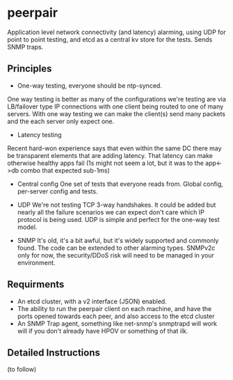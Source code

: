 # peerpair
Application level network connectivity (and latency) alarming, using
UDP for point to point testing, and etcd as a central kv store for the
tests. Sends SNMP traps.

## Principles
* One-way testing, everyone should be ntp-synced.

One way testing is better as many of the configurations we're testing
are via LB/failover type IP connections with one client being routed
to one of many servers. With one way testing we can make the client(s)
send many packets and the each server only expect one.

* Latency testing

Recent hard-won experience says that even within the same DC there may
be transparent elements that are adding latency. That latency can make
otherwise healthy apps fail (1s might not seem a lot, but it was to
the app<->db combo that expected sub-1ms)

* Central config
One set of tests that everyone reads from. Global config, per-server
config and tests.

* UDP
We're not testing TCP 3-way handshakes. It could be added but nearly
all the failure scenarios we can expect don't care which IP protocol
is being used. UDP is simple and perfect for the one-way test model.

* SNMP
It's old, it's a bit awful, but it's widely supported and commonly
found. The code can be extended to other alarming types. SNMPv2c only
for now, the security/DDoS risk will need to be managed in your environment.

## Requirments

* An etcd cluster, with a v2 interface (JSON) enabled.
* The ability to run the peerpair client on each machine, and have the ports
opened towards each peer, and also access to the etcd cluster
* An SNMP Trap agent, something like net-snmp's snmptrapd will work
will if you don't already have HPOV or something of that ilk.

## Detailed Instructions
(to follow)
